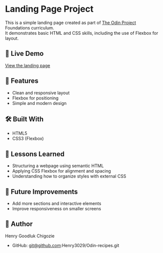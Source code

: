 # Landing Page Project

This is a simple landing page created as part of [The Odin Project](https://www.theodinproject.com) Foundations curriculum.  
It demonstrates basic HTML and CSS skills, including the use of Flexbox for layout.

## 🚀 Live Demo
[View the landing page](https://github.com/Henry3029/Landing-page)

## 📌 Features
- Clean and responsive layout
- Flexbox for positioning
- Simple and modern design

## 🛠️ Built With
- HTML5
- CSS3 (Flexbox)

## 📖 Lessons Learned
- Structuring a webpage using semantic HTML
- Applying CSS Flexbox for alignment and spacing
- Understanding how to organize styles with external CSS

## 📅 Future Improvements
- Add more sections and interactive elements
- Improve responsiveness on smaller screens

## 👤 Author
Henry Goodluk Chigozie 
- GitHub: git@github.com:Henry3029/Odin-recipes.git